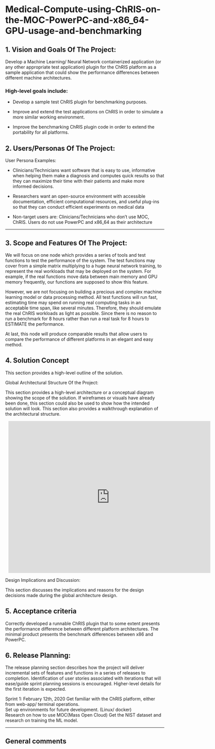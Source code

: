 # Medical-Compute-using-ChRIS-on-the-MOC-PowerPC-and-x86_64-GPU-usage-and-benchmarking

## 1.   Vision and Goals Of The Project:

Develop a Machine Learning/ Neural Network containerized application (or any other appropriate test application) plugin for the ChRIS platform as a sample application that could show the performance differences between different machine architectures.

### High-level goals include:

- Develop a sample test ChRIS plugin for benchmarking purposes.

- Improve and extend the test applications on ChRIS in order to simulate a more similar working environment.

- Improve the benchmarking ChRIS plugin code in order to extend the portability for all platforms.

## 2. Users/Personas Of The Project:

User Persona Examples:

- Clinicians/Technicians want software that is easy to use, informative when helping them make a diagnosis and computes quick results so that they can maximize their time with their patients and make more informed decisions. 

- Researchers want an open-source environment with accessible documentation, efficient computational resources, and useful plug-ins so that they can conduct efficient experiments on medical data

- Non-target users are:
Clinicians/Technicians who don’t use MOC, ChRIS.
Users do not use PowerPC and x86_64 as their architecture


** **

## 3.   Scope and Features Of The Project:

We will focus on one node which provides a series of tools and test functions to test the performance of the system. The test functions may cover from a simple matrix multiplying to a huge neural network training, to represent the real workloads that may be deployed on the system. For example, if the real functions move data between main memory and GPU memory frequently, our functions are supposed to show this feature.


However, we are not focusing on building a precious and complex machine learning model or data processing method. All test functions will run fast, estimating time may spend on running real computing tasks in an acceptable time span, like several minutes. Therefore, they should emulate the real ChRIS workloads as light as possible. Since there is no reason to run a benchmark for 8 hours rather than run a real task for 8 hours to ESTIMATE the performance.

At last, this node will produce comparable results that allow users to compare the performance of different platforms in an elegant and easy method.

## 4. Solution Concept

This section provides a high-level outline of the solution.

Global Architectural Structure Of the Project:

This section provides a high-level architecture or a conceptual diagram showing the scope of the solution. If wireframes or visuals have already been done, this section could also be used to show how the intended solution will look. This section also provides a walkthrough explanation of the architectural structure.

 
<div style="width: 640px; height: 480px; margin: 10px; position: relative;"><iframe allowfullscreen frameborder="0" style="width:640px; height:480px" src="https://www.lucidchart.com/documents/embeddedchart/a12e5f4e-70fb-4e7e-8697-9bad03f083b1" id="SU2tApcXWR5O"></iframe></div>

Design Implications and Discussion:

This section discusses the implications and reasons for the design decisions made during the global architecture design.

## 5. Acceptance criteria

Correctly developed a runnable ChRIS plugin that to some extent presents the performance difference between different platform architectures.
The minimal product presents the benchmark differences between x86 and PowerPC.


## 6.  Release Planning:

The release planning section describes how the project will deliver incremental sets of features and functions in a series of releases to completion. Identification of user stories associated with iterations that will ease/guide sprint planning sessions is encouraged. Higher-level details for the first iteration is expected.

Sprint 1: February 12th, 2020
	Get familiar with the ChRIS platform, either from web-app/ terminal operations.  
Set up environments for future development. (Linux/ docker)  
	Research on how to use MOC(Mass Open Cloud)
	Get the NIST dataset and research on training the ML model. 


** **

## General comments



